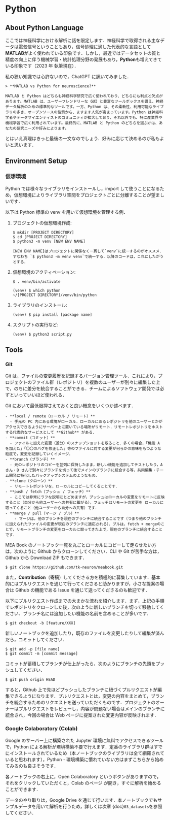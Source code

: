 # Python

## About Python Language

ここでは神経科学における解析に話を限定します．神経科学で取得される主なデータは電気信号ということもあり，信号処理に適した代表的な言語として**MATLAB**がよく使われている印象です．しかし，最近ではデータセットの質と精度の向上に伴う機械学習・統計処理分野の発展もあり，**Python**も増えてきている印象です（2023 年 執筆現在）．

私の狭い知識では心許ないので，ChatGPT に訊いてみました．

```{admonition} ChatGPT
> **MATLAB vs Python for neuroscience?**

MATLAB と Python はどちらも神経科学研究で広く使われており、どちらにも利点と欠点があります。MATLAB は、ユーザーフレンドリーな GUI と豊富なツールボックスを備え、神経データ解析のための標準的なツールです。一方、Python は、その柔軟性、利用可能なライブラリの多さ、オープンソースの性質から、ますます人気が高まっています。Python は神経科学者やデータサイエンティストのコミュニティが拡大しており、それ以外でも、特に産業界や機械学習で広く利用されています。最終的に、MATLAB と Python のどちらを選ぶかは、あなたの研究ニーズや好みによります。
```

とはいえ真理はきっと最後の一文なのでしょう．好みに応じて決めるのが私もよいと思います．

## Environment Setup

### 仮想環境

Python では様々なライブラリをインストールし，import して使うことになるため，仮想環境によりライブラリ空間をプロジェクトごとに分離することが望ましいです．

以下は Python 標準の venv を用いて仮想環境を管理する例．

1. プロジェクトの仮想環境作成:

   ```shell
   $ mkdir [PROJECT DIRECTORY]
   $ cd [PROJECT DIRECTORY]
   $ python3 -m venv [NEW ENV NAME]
   ```

   ```{tip}
   [NEW ENV NAME]はプロジェクトに関係なく一貫して`venv`に統一するのがオススメ．すなわち `$ python3 -m venv venv`で統一する．以降のコードは，これにしたがうとする．
   ```

2. 仮想環境のアクティベーション:

   ```shell
   $ . venv/bin/activate

   (venv) $ which python
   ~/[PROJECT DIRECTORY]/venv/bin/python
   ```

3. ライブラリのインストール:

   ```shell
   (venv) $ pip install [package name]
   ```

4. スクリプトの実行など:
   ```shell
   (venv) $ python3 script.py
   ```

## Tools

### Git

Git は，ファイルの変更履歴を記録するバージョン管理ツール．これにより，プロジェクトのファイル群（レポジトリ）を複数のユーザーが別々に編集した上で，のちに差分を統合することができる．チームによるソフトウェア開発では必ずといっていいほど使われる．

Git において最低限押さえておくと良い概念をいくつか述べます．

```{important}
- **local / remote（ローカル / リモート）**
  - 手元の PC 内にある環境がローカル．ローカルにあるレポジトリを他のユーザーとかがアクセスできるようにサーバー上に置いている場所がリモート．リモートレポジトリをホストする代表的なサービスとして **Github** がある．
- **commit（コミット）**
  - ファイルに加えた変更（差分）のスナップショットを取ること．多くの場合，「機能 A を加えた」「〇〇のバグを修正した」等のファイルに対する変更が何らかの意味をもつような粒度で，変更を記録していくイメージ．
- **branch（ブランチ）**
  - 元のレポジトリのコピーを並列に保持したまま，新しい機能を追加してテストしたり，A さん・B さんで別々にブランチを切って後でメインのブランチに統合する等，共同編集・チーム開発に特化したバックアップシステムのようなもの．
- **clone（クローン）**
  - リモートレポジトリを，ローカルにコピーしてくることです．
- **push / fetch（プッシュ / フェッチ）**
  - ここでは非常にラフな説明にとどめますが，プッシュはローカルの変更をリモートに反映すること（自分から他ユーザーへの共有に繋がる），フェッチはリモートの変更を ローカルに取ってくること（他ユーザーから自分への共有）です．
- **merge / pull（マージ / プル）**
    - マージは，他のブランチを現在のブランチに統合することです（つまり他のブランチに加えられたファイルの変更が現在のブランチに適応される）．プルは，fetch + mergeのことで，リモートブランチの変更をローカルに取ってきた上で，現在のブランチに統合することです．
```

MEA Book のノートブック一覧を丸ごとローカルにコピーして走らせたい方は，次のように Github からクローンしてください．CLI や Git が苦手な方は，Github から Download ZIP もできます．

```shell
$ git clone https://github.com/tk-neuron/meabook.git
```

また，**Contribution**（寄稿）してくださる方を積極的に募集しています．基本的にはプルリクエストを通じて行ってくださると助かりますが，小さな提案の場合は Github の機能である Issue を通じて送ってくださるのも歓迎です．

以下にプルリクエスト作成までの大まかな流れを紹介します．まず，上記の手順でレポジトリをクローンした後，次のように新しいブランチを切って移動してください．ブランチ名には追加したい機能の名前を含めることが多いです．

```shell
$ git checkout -b [feature/XXX]
```

新しいノートブックを追加したり，既存のファイルを変更したりして編集が済んだら，コミットしてください．

```shell
$ git add -p [file name]
$ git commit -m [commit message]
```

コミットが蓄積してブランチが仕上がったら，次のようにブランチの先頭をプッシュしてください．

```shell
$ git push origin HEAD
```

すると，Github 上で先ほどプッシュしたブランチに紐づくプルリクエストが編集できるようになります．プルリクエストとは，変更の内容をまとめて，ブランチを統合するためのリクエストを送っていただくものです．プロジェクトのオーナーはプルリクエストをレビューし，内容が問題ない場合はメインのブランチに統合され，今回の場合は Web ページに提案された変更内容が反映されます．

### Google Colaboratory (Colab)

Google のサーバー上に構築された Jupyter 環境に無料でアクセスできるツールで，Python による解析が環境構築不要で行えます．定番のライブラリ群はすでにインストールされているため（本ノートブックのライブラリは全て網羅されていると思われます），Python・環境構築に慣れていない方はまずこちらから始めてみるのも良さそうです．

各ノートブックの右上に，Open Colaboratory というボタンがありますので，それをクリックしていただくと，Colab のページ が開き，すぐに解析を始めることができます．

データのやり取りは，Google Drive を通じて行います．本ノートブックでもサンプルデータを用いて解析を行うため，詳しくは次章 {doc}`03_datasets`を参照してください．
